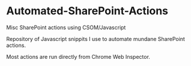 # Automated-SharePoint-Actions
Misc SharePoint actions using CSOM/Javascript 

Repository of Javascript snippits I use to automate mundane SharePoint actions.

Most actions are run directly from Chrome Web Inspector.
